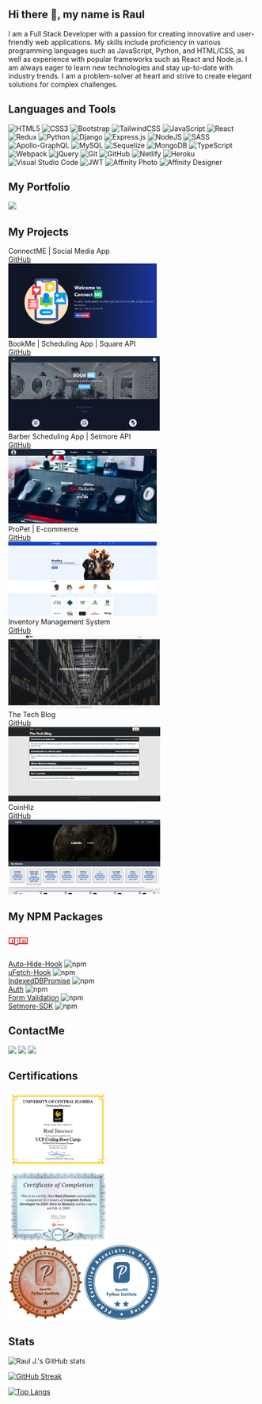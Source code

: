 ## Hi there 👋, my name is Raul

I am a Full Stack Developer with a passion for creating innovative and user-friendly web applications. My skills include proficiency in various programming languages such as JavaScript, Python, and HTML/CSS, as well as experience with popular frameworks such as React and Node.js. I am always eager to learn new technologies and stay up-to-date with industry trends. I am a problem-solver at heart and strive to create elegant solutions for complex challenges.

## Languages and Tools

![HTML5](https://img.shields.io/badge/html5-%23E34F26.svg?style=for-the-badge&logo=html5&logoColor=white)
![CSS3](https://img.shields.io/badge/css3-%231572B6.svg?style=for-the-badge&logo=css3&logoColor=white)
![Bootstrap](https://img.shields.io/badge/bootstrap-%23563D7C.svg?style=for-the-badge&logo=bootstrap&logoColor=white)
![TailwindCSS](https://img.shields.io/badge/tailwindcss-%2338B2AC.svg?style=for-the-badge&logo=tailwind-css&logoColor=white)
![JavaScript](https://img.shields.io/badge/javascript-%23323330.svg?style=for-the-badge&logo=javascript&logoColor=%23F7DF1E)
![React](https://img.shields.io/badge/react-%2320232a.svg?style=for-the-badge&logo=react&logoColor=%2361DAFB)
![Redux](https://img.shields.io/badge/redux-%23593d88.svg?style=for-the-badge&logo=redux&logoColor=white)
![Python](https://img.shields.io/badge/python-3670A0?style=for-the-badge&logo=python&logoColor=ffdd54)
![Django](https://img.shields.io/badge/django-%23092E20.svg?style=for-the-badge&logo=django&logoColor=white)
![Express.js](https://img.shields.io/badge/express.js-%23404d59.svg?style=for-the-badge&logo=express&logoColor=%2361DAFB)
![NodeJS](https://img.shields.io/badge/node.js-6DA55F?style=for-the-badge&logo=node.js&logoColor=white)
![SASS](https://img.shields.io/badge/SASS-hotpink.svg?style=for-the-badge&logo=SASS&logoColor=white)
![Apollo-GraphQL](https://img.shields.io/badge/-ApolloGraphQL-311C87?style=for-the-badge&logo=apollo-graphql)
![MySQL](https://img.shields.io/badge/mysql-%2300f.svg?style=for-the-badge&logo=mysql&logoColor=white)
![Sequelize](https://img.shields.io/badge/Sequelize-52B0E7?style=for-the-badge&logo=Sequelize&logoColor=white)
![MongoDB](https://img.shields.io/badge/MongoDB-%234ea94b.svg?style=for-the-badge&logo=mongodb&logoColor=white)
![TypeScript](https://img.shields.io/badge/typescript-%23007ACC.svg?style=for-the-badge&logo=typescript&logoColor=white)
![Webpack](https://img.shields.io/badge/webpack-%238DD6F9.svg?style=for-the-badge&logo=webpack&logoColor=black)
![jQuery](https://img.shields.io/badge/jquery-%230769AD.svg?style=for-the-badge&logo=jquery&logoColor=white)
![Git](https://img.shields.io/badge/git-%23F05033.svg?style=for-the-badge&logo=git&logoColor=white)
![GitHub](https://img.shields.io/badge/github-%23121011.svg?style=for-the-badge&logo=github&logoColor=white)
![Netlify](https://img.shields.io/badge/netlify-%23000000.svg?style=for-the-badge&logo=netlify&logoColor=#00C7B7)
![Heroku](https://img.shields.io/badge/heroku-%23430098.svg?style=for-the-badge&logo=heroku&logoColor=white)
![Visual Studio Code](https://img.shields.io/badge/Visual%20Studio%20Code-0078d7.svg?style=for-the-badge&logo=visual-studio-code&logoColor=white)
![JWT](https://img.shields.io/badge/JWT-black?style=for-the-badge&logo=JSON%20web%20tokens)
![Affinity Photo](https://img.shields.io/badge/affinityphoto-%237E4DD2.svg?style=for-the-badge&logo=affinity-photo&logoColor=white)
![Affinity Designer](https://img.shields.io/badge/affinity%20desginer-%231B72BE.svg?style=for-the-badge&logo=affinity-designer&logoColor=white)

## My Portfolio

[<img src="https://img.shields.io/badge/Portfolio-%23000000.svg?style=for-the-badge&logo=firefox&logoColor=#FF7139"/>](https://raulwebdev.com/)

## My Projects

ConnectME | Social Media App  
[GitHub](https://github.com/jimenezraul/social-media)  
[<img height='150' src="assets/img/connectme.png"/>](https://morning-tundra-02449.herokuapp.com/)  
BookMe | Scheduling App | Square API  
[GitHub](https://github.com/jimenezraul/BookMe)  
[<img height='150' src="assets/img/bookme.png"/>](https://desolate-chamber-34231.herokuapp.com/)  
Barber Scheduling App | Setmore API  
[GitHub](https://github.com/jimenezraul/BarberSchedulingApp)  
[<img height='150' src="assets/img/barberapp.png"/>](https://limitless-spire-83509.herokuapp.com/)  
ProPet | E-commerce  
[GitHub](https://github.com/jimenezraul/pet-supplies-store)  
[<img height='150' src="assets/img/pet-store.png"/>](https://afternoon-spire-43659.herokuapp.com/)  
Inventory Management System  
[GitHub](https://github.com/jimenezraul/IMS)  
[<img height='150' src="assets/img/main.png"/>](https://ims-inventory-s.herokuapp.com/)  
The Tech Blog  
[GitHub](https://github.com/jimenezraul/mvc-tech-blog)  
[<img height='150' src="assets/img/the-tech-blog.png"/>](https://peaceful-hollows-93155.herokuapp.com/)  
CoinHiz  
[GitHub](https://github.com/jimenezraul/coinhiz)  
[<img height='150' src="assets/img/coinhiz.jpg"/>](https://jimenezraul.github.io/coinhiz/)

## My NPM Packages

[<img width="40" height="40" src="https://raw.githubusercontent.com/devicons/devicon/master/icons/npm/npm-original-wordmark.svg"/>](https://www.npmjs.com/~jimenezraul)

[Auto-Hide-Hook](https://www.npmjs.com/package/auto-hide-hook) ![npm](https://img.shields.io/npm/dw/auto-hide-hook)   
[uFetch-Hook](https://www.npmjs.com/package/ufetch-hook) ![npm](https://img.shields.io/npm/dw/ufetch-hook)     
[IndexedDBPromise](https://www.npmjs.com/package/indexeddbpromise) ![npm](https://img.shields.io/npm/dw/indexeddbpromise)  
[Auth](https://www.npmjs.com/package/@jimenezraul/auth) ![npm](https://img.shields.io/npm/dw/@jimenezraul/auth)   
[Form Validation](https://www.npmjs.com/package/@jimenezraul/form-validation) ![npm](https://img.shields.io/npm/dw/@jimenezraul/form-validation)   
[Setmore-SDK](https://www.npmjs.com/package/setmore-sdk) ![npm](https://img.shields.io/npm/dw/setmore-sdk)

## ContactMe

[<img src="https://img.shields.io/badge/LinkedIn-blue?style=for-the-badge&logo=linkedin&logoColor=white"/>](https://www.linkedin.com/in/raul-jimenez-778b2a196/)
[<img src="https://img.shields.io/badge/github-brown?style=for-the-badge&logo=github&logoColor=white"/>](https://github.com/jimenezraul)
[<img src="https://img.shields.io/badge/Gmail-red?style=for-the-badge&logo=gmail&logoColor=white"/>](mailto:jimenezraul1981@gmail.com)

## Certifications

[<img height='155' src="assets/img/bootcamp.png"/>](https://badgr.com/public/assertions/H25wO7OQR0GZrar8Uwsybw)   
[<img height='150' src="assets/img/UC-4afac34e-7da6-4ba1-a3bb-a7f6e5c21f6f.jpeg"/>](https://www.udemy.com/certificate/UC-4afac34e-7da6-4ba1-a3bb-a7f6e5c21f6f/)   
[<img height='150' src="assets/img/pcep-30-01-pcep-certified-entry-level-python-programmer.png"/>](https://www.credly.com/badges/7a168258-69af-453b-b9b2-6c4da247ff4d/public_url)
[<img height='150' src="assets/img/pcap-31-03-pcap-certified-associate-in-python-programming.png"/>](https://www.credly.com/badges/6c67f5dd-8222-4e99-a80c-668e9d845594/public_url)

## Stats

![Raul J.'s GitHub stats](https://github-readme-stats.vercel.app/api?username=jimenezraul&show_icons=true&theme=radical)

[![GitHub Streak](https://github-readme-streak-stats.herokuapp.com?user=jimenezraul&theme=dark&date_format=M%20j%5B%2C%20Y%5D)](https://git.io/streak-stats)

[![Top Langs](https://github-readme-stats.vercel.app/api/top-langs/?username=jimenezraul&layout=compact&theme=dracula&langs_count=20)](https://github.com/anuraghazra/github-readme-stats)
